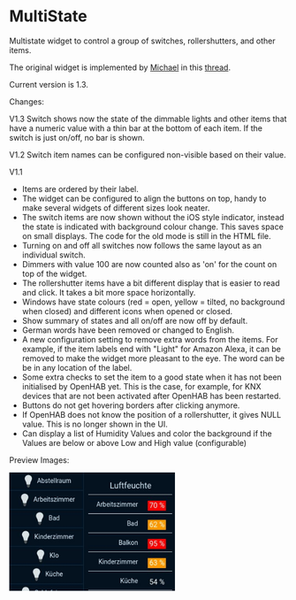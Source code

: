 # MultiState
Multistate widget to control a group of switches, rollershutters, and other items.

The original widget is implemented by [Michael](https://community.openhab.org/u/martmiwp/summary) in this [thread]( https://community.openhab.org/t/custom-widget-multi-state-widget/35913/1).

Current version is 1.3.

Changes:

V1.3
Switch shows now the state of the dimmable lights and other items that have a numeric value with a thin bar at the bottom of each item. If the switch is just on/off, no bar is shown.

V1.2
Switch item names can be configured non-visible based on their value.

V1.1
* Items are ordered by their label.
* The widget can be configured to align the buttons on top, handy to make several widgets of different sizes look neater.
* The switch items are now shown without the iOS style indicator, instead the state is indicated with background colour change. This saves space on small displays. The code for the old mode is still in the HTML file.
* Turning on and off all switches now follows the same layout as an individual switch.
* Dimmers with value 100 are now counted also as 'on' for the count on top of the widget.
* The rollershutter items have a bit different display that is easier to read and click. It takes a bit more space horizontally.
* Windows have state colours (red = open, yellow = tilted, no background when closed) and different icons when opened or closed.
* Show summary of states and all on/off are now off by default.
* German words have been removed or changed to English.
* A new configuration setting to remove extra words from the items. For example, if the item labels end with "Light" for Amazon Alexa, it can be removed to make the widget more pleasant to the eye. The word can be be in any location of the label.
* Some extra checks to set the item to a good state when it has not been initialised by OpenHAB yet. This is the case, for example, for KNX devices that are not been activated after OpenHAB has been restarted.
* Buttons do not get hovering borders after clicking anymore.
* If OpenHAB does not know the position of a rollershutter, it gives NULL value. This is no longer shown in the UI.
* Can display a list of Humidity Values and color the background if the Values are below or above Low and High value (configurable)


Preview Images:

 <img src="preview_multistate.jpg" width="300" >
